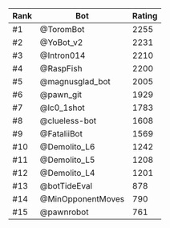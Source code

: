Rank|Bot|Rating
---|---|---
#1|@ToromBot|2255
#2|@YoBot_v2|2231
#3|@Intron014|2210
#4|@RaspFish|2200
#5|@magnusglad_bot|2005
#6|@pawn_git|1929
#7|@lc0_1shot|1783
#8|@clueless-bot|1608
#9|@FataliiBot|1569
#10|@Demolito_L6|1242
#11|@Demolito_L5|1208
#12|@Demolito_L4|1201
#13|@botTideEval|878
#14|@MinOpponentMoves|790
#15|@pawnrobot|761
